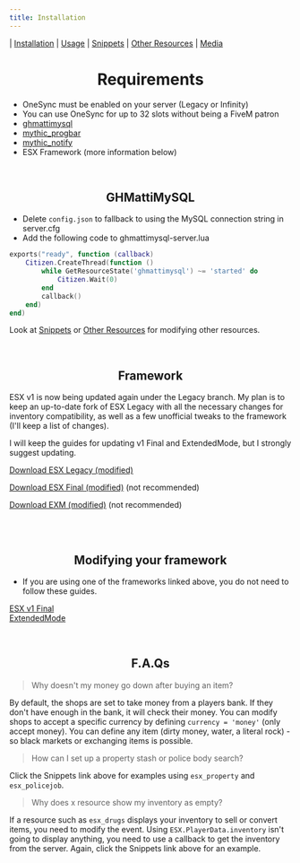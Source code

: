 ```yaml
---
title: Installation
---
```


| [Installation](index) | [Usage](usage) | [Snippets](snippets) | [Other Resources](resources) | [Media](media)


<h1 align='center'>Requirements</h1> 


* OneSync must be enabled on your server (Legacy or Infinity)
* You can use OneSync for up to 32 slots without being a FiveM patron
* [ghmattimysql](https://github.com/GHMatti/ghmattimysql/releases)
* [mythic_progbar](https://github.com/thelindat/mythic_progbar)
* [mythic_notify](https://github.com/thelindat/mythic_notify)
* ESX Framework (more information below)


<br>
<h2 align='center'>GHMattiMySQL</h2>

* Delete `config.json` to fallback to using the MySQL connection string in server.cfg
* Add the following code to ghmattimysql-server.lua
```lua
exports("ready", function (callback)
	Citizen.CreateThread(function ()
		while GetResourceState('ghmattimysql') ~= 'started' do
			Citizen.Wait(0)
		end
		callback()
	end)
end)
```
Look at [Snippets](snippets) or [Other Resources](resources) for modifying other resources.  

<br>
<h2 align='center'>Framework</h2>

ESX v1 is now being updated again under the Legacy branch. My plan is to keep an up-to-date fork of ESX Legacy with all the necessary changes for inventory compatibility, as well as a few unofficial tweaks to the framework (I'll keep a list of changes).  

I will keep the guides for updating v1 Final and ExtendedMode, but I strongly suggest updating.  

[Download ESX Legacy (modified)](https://github.com/thelindat/es_extended)

[Download ESX Final (modified)](https://cdn.discordapp.com/attachments/816673612621938759/839690298493108234/es_extended.zip) (not recommended)

[Download EXM (modified)](https://github.com/thelindat/extendedmode) (not recommended)


<br><br>
<h2 align='center'>Modifying your framework</h2>

* If you are using one of the frameworks linked above, you do not need to follow these guides.

[ESX v1 Final](esx)  
[ExtendedMode](exm)  


<br>

<h2 align='center'>F.A.Qs</h2>

> Why doesn't my money go down after buying an item?  

By default, the shops are set to take money from a players bank. If they don't have enough in the bank, it will check their money.
You can modify shops to accept a specific currency by defining `currency = 'money'` (only accept money).
You can define any item (dirty money, water, a literal rock) - so black markets or exchanging items is possible.


> How can I set up a property stash or police body search?  

Click the Snippets link above for examples using `esx_property` and `esx_policejob`.


> Why does x resource show my inventory as empty?  

If a resource such as `esx_drugs` displays your inventory to sell or convert items, you need to modify the event.
Using `ESX.PlayerData.inventory` isn't going to display anything, you need to use a callback to get the inventory from the server.
Again, click the Snippets link above for an example.
